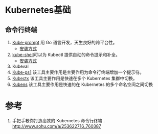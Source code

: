 # Kubernetes基础

## 命令行终端
1. [Kube-prompt](https://github.com/c-bata/kube-prompt/) 用 Go 语言开发，天生良好的跨平台性。
    - [安装方式](./install_kube-prompt.md)
1. [kube-shell](https://github.com/cloudnativelabs/kube-shell)可以为 Kubectl 提供自动的命令提示和补全。
    - [安装方式](./install_kube-shell.md)
1. Kubeval 
1. [Kube-ps1](https://github.com/jonmosco/kube-ps1) 该工具主要作用是主要作用为命令行终端增加一个提示符。  
1. [Kubectx](https://github.com/ahmetb/kubectx) 该工具主要作用是快速在多个 Kubernetes 集群中切换。
1. [Kubens](https://github.com/ahmetb/kubectx) 该工具主要作用是快速的在 Kubernetes 的多个命名空间之间切换


# 参考
1. 手把手教你打造高效的 Kubernetes 命令行终端 . http://www.sohu.com/a/253622716_760387
